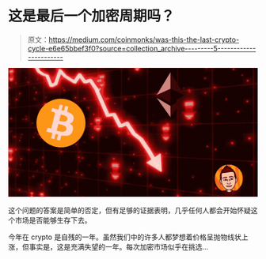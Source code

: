 # 这是最后一个加密周期吗？

> 原文：<https://medium.com/coinmonks/was-this-the-last-crypto-cycle-e6e65bbef3f0?source=collection_archive---------5----------------------->

![](img/a647bde0d5558d960df17d2bccf7d505.png)

这个问题的答案是简单的否定，但有足够的证据表明，几乎任何人都会开始怀疑这个市场是否能够生存下去。

今年在 crypto 是自残的一年。虽然我们中的许多人都梦想着价格呈抛物线状上涨，但事实是，这是充满失望的一年。每次加密市场似乎在挑选…